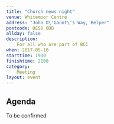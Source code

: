 ```yaml
---
title: "Church news night"
venue: Whitemoor Centre
address: "John O\'Gaunt\'s Way, Belper"
postcode: DE56 0DB
allday: false
description: 
    For all who are part of BCC
when: 2017-05-10
starttime: 1930
finishtime: 2100
category:
    Meeting
layout: event
---
```

## Agenda

To be confirmed